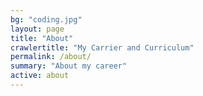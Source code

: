 ```yaml
---
bg: "coding.jpg"
layout: page
title: "About"
crawlertitle: "My Carrier and Curriculum"
permalink: /about/
summary: "About my career"
active: about
---
```

